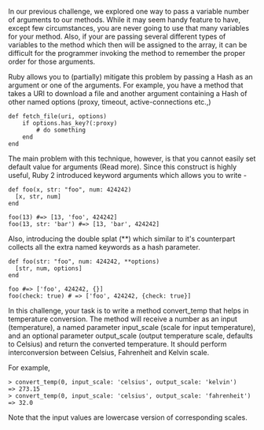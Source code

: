 In our previous challenge, we explored one way to pass a variable number of arguments to our methods. While it may seem handy feature to have, except few circumstances, you are never going to use that many variables for your method. Also, if your are passing several different types of variables to the method which then will be assigned to the array, it can be difficult for the programmer invoking the method to remember the proper order for those arguments.

Ruby allows you to (partially) mitigate this problem by passing a Hash as an argument or one of the arguments. For example, you have a method that takes a URI to download a file and another argument containing a Hash of other named options (proxy, timeout, active-connections etc.,)

```
def fetch_file(uri, options)
    if options.has_key?(:proxy)
        # do something
    end
end
```

The main problem with this technique, however, is that you cannot easily set default value for arguments (Read more). Since this construct is highly useful, Ruby 2 introduced keyword arguments which allows you to write -

```
def foo(x, str: "foo", num: 424242)
  [x, str, num]
end

foo(13) #=> [13, 'foo', 424242]
foo(13, str: 'bar') #=> [13, 'bar', 424242]
```

Also, introducing the double splat (**) which similar to it's counterpart collects all the extra named keywords as a hash parameter.

```
def foo(str: "foo", num: 424242, **options)
  [str, num, options]
end

foo #=> ['foo', 424242, {}]
foo(check: true) # => ['foo', 424242, {check: true}]
```

In this challenge, your task is to write a method convert_temp that helps in temperature conversion. The method will receive a number as an input (temperature), a named parameter input_scale (scale for input temperature), and an optional parameter output_scale (output temperature scale, defaults to Celsius) and return the converted temperature. It should perform interconversion between Celsius, Fahrenheit and Kelvin scale.

For example,

```
> convert_temp(0, input_scale: 'celsius', output_scale: 'kelvin')
=> 273.15 
> convert_temp(0, input_scale: 'celsius', output_scale: 'fahrenheit')
=> 32.0
```

Note that the input values are lowercase version of corresponding scales.